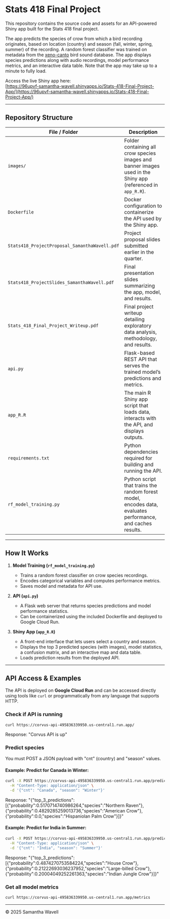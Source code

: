 # Stats 418 Final Project

This repository contains the source code and assets for an API-powered Shiny app built for the Stats 418 final project.

The app predicts the species of crow from which a bird recording originates, based on location (country) and season (fall, winter, spring, summer) of the recording. A random forest classifier was trained on metadata from the [xeno-canto](https://xeno-canto.org) bird sound database. The app displays species predictions along with audio recordings, model performance metrics, and an interactive data table. Note that the app may take up to a minute to fully load.

Access the live Shiny app here:  
[https://96upvf-samantha-wavell.shinyapps.io/Stats-418-Final-Project-App/](https://96upvf-samantha-wavell.shinyapps.io/Stats-418-Final-Project-App/)

---

## Repository Structure

| File / Folder | Description |
|---------------|-------------|
| `images/` | Folder containing all crow species images and banner images used in the Shiny app (referenced in `app_R.R`). |
| `Dockerfile` | Docker configuration to containerize the API used by the Shiny app. |
| `Stats418_ProjectProposal_SamanthaWavell.pdf` | Project proposal slides submitted earlier in the quarter. |
| `Stats418_ProjectSlides_SamanthaWavell.pdf` | Final presentation slides summarizing the app, model, and results. |
| `Stats_418_Final_Project_Writeup.pdf` | Final project writeup detailing exploratory data analysis, methodology, and results. |
| `api.py` | Flask-based REST API that serves the trained model’s predictions and metrics. |
| `app_R.R` | The main R Shiny app script that loads data, interacts with the API, and displays outputs. |
| `requirements.txt` | Python dependencies required for building and running the API. |
| `rf_model_training.py` | Python script that trains the random forest model, encodes data, evaluates performance, and caches results. |

---

## How It Works

1. **Model Training (`rf_model_training.py`)**
   - Trains a random forest classifier on crow species recordings.
   - Encodes categorical variables and computes performance metrics.
   - Saves model and metadata for API use.

2. **API (`api.py`)**
   - A Flask web server that returns species predictions and model performance statistics.
   - Can be containerized using the included Dockerfile and deployed to Google Cloud Run.

3. **Shiny App (`app_R.R`)**
   - A front-end interface that lets users select a country and season.
   - Displays the top 3 predicted species (with images), model statistics, a confusion matrix, and an interactive map and data table.
   - Loads prediction results from the deployed API.

---

## API Access & Examples

The API is deployed on **Google Cloud Run** and can be accessed directly using tools like `curl` or programmatically from any language that supports HTTP.

### Check if API is running
```curl https://corvus-api-495836339950.us-central1.run.app/```

Response: "Corvus API is up"

### Predict species
You must POST a JSON payload with "cnt" (country) and "season" values.

#### Example: Predict for Canada in Winter:
```bash
curl -X POST https://corvus-api-495836339950.us-central1.run.app/predict \
  -H "Content-Type: application/json" \
  -d '{"cnt": "Canada", "season": "Winter"}'
```
Response: "{"top_3_predictions":[{"probability":0.5170714740986264,"species":"Northern Raven"},{"probability":0.4829285259013736,"species":"American Crow"},{"probability":0.0,"species":"Hispaniolan Palm Crow"}]}"

#### Example: Predict for India in Summer:
```bash
curl -X POST https://corvus-api-495836339950.us-central1.run.app/predict \
  -H "Content-Type: application/json" \
  -d '{"cnt": "India", "season": "Summer"}'
```
Response: "{"top_3_predictions":[{"probability":0.4874270753584224,"species":"House Crow"},{"probability":0.21222693036237952,"species":"Large-billed Crow"},{"probability":0.20004049252261363,"species":"Indian Jungle Crow"}]}"

### Get all model metrics
```bash
curl https://corvus-api-495836339950.us-central1.run.app/metrics
```

---

© 2025 Samantha Wavell
